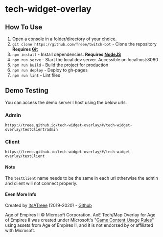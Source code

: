 # tech-widget-overlay

## How To Use

1. Open a console in a folder/directory of your choice.
2. `git clone https://github.com/Treee/twitch-bot` - Clone the repository **Requires [Git](https://git-scm.com/downloads)**
3. `npm install` - Install dependencies. **Requires [NodeJS](https://nodejs.org/en/)**
4. `npm run serve` - Start the local dev server. Accessible on localhost:8080
5. `npm run build` - Build the project for production
6. `npm run deploy` - Deploy to gh-pages
7. `npm run lint` - Lint files

## Demo Testing

You can access the demo server I host using the below urls.

### Admin
`https://treee.github.io/tech-widget-overlay/#/tech-widget-overlay/testClient/admin`

### Client
`https://treee.github.io/tech-widget-overlay/#/tech-widget-overlay/testClient`

#### Note
The `testClient` name needs to be the same in each url otherwise the admin and client will not connect properly.

#### Even More Info
Created by [ItsATreee](https://www.twitch.tv/itsatreee) (2019-2020) - [Github](https://github.com/Treee/tech-widget-overlay)

Age of Empires II © Microsoft Corporation. AoE Tech/Map Overlay for Age of Empires II was 
created under Microsoft's "[Game Content Usage Rules](https://www.xbox.com/en-us/developers/rules)" 
using assets from Age of Empires II, and it is not endorsed by or affiliated with Microsoft.
